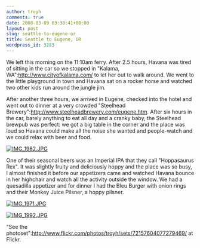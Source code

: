 ```yaml
---
author: troyh
comments: true
date: 2008-03-09 03:38:41+00:00
layout: post
slug: seattle-to-eugene-or
title: Seattle to Eugene, OR
wordpress_id: 3283
---
```


We left this morning on the 11:10am ferry. After 2.5 hours, Havana was tired of sitting in the car so we stopped in "Kalama, WA":http://www.cityofkalama.com/ to let her out to walk around. We went to the little playground in town and Havana sat on a rocker horse and watched two other kids run around the jungle jim.


<!-- more -->

After another three hours, we arrived in Eugene, checked into the hotel and went out to dinner at a very crowded "Steelhead Brewery":http://www.steelheadbrewery.com/eugene.htm. After six hours in the car, barely anything to eat all day and a cranky baby, the Steelhead brewpub was perfect: we got a big table in the corner and the place was loud so Havana could make all the noise she wanted and people-watch and we could relax with beer and food.

[![IMG_1982.JPG](http://farm3.static.flickr.com/2083/2320300442_a3256b502e.jpg)](http://www.flickr.com/photos/troyh/2320300442/)

One of their seasonal beers was an Imperial IPA that they call "Hoppasaurus Rex". It was slightly fruity and deliciously hoppy and the place was so busy, I almost finished it before our appetizers came and watched Havana bounce in her highchair and watch all the activity outside the window. We had a quesadilla appetizer and for dinner I had the Bleu Burger with onion rings and their Monkey Juice Pilsner, a hoppy pilsner.

[![IMG_1971.JPG](http://farm3.static.flickr.com/2121/2320293700_ffe07f26f7.jpg)](http://www.flickr.com/photos/troyh/2320293700/)

[![IMG_1992.JPG](http://farm4.static.flickr.com/3280/2320303444_2668522bbe.jpg)](http://www.flickr.com/photos/troyh/2320303444/)

"See the photoset":http://www.flickr.com/photos/troyh/sets/72157604077279469/ at Flickr.
